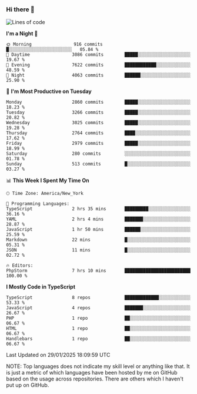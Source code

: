 ### Hi there 👋

<!--
**LynxJinxxy/LynxJinxxy** is a ✨ _special_ ✨ repository because its `README.md` (this file) appears on your GitHub profile.

Here are some ideas to get you started:

- 🔭 I’m currently working on ...
- 🌱 I’m currently learning ...
- 👯 I’m looking to collaborate on ...
- 🤔 I’m looking for help with ...
- 💬 Ask me about ...
- 📫 How to reach me: ...
- 😄 Pronouns: ...
- ⚡ Fun fact: ...
-->

<!--START_SECTION:waka-->
![Lines of code](https://img.shields.io/badge/From%20Hello%20World%20I%27ve%20Written-24.7%20million%20lines%20of%20code-blue)

**I'm a Night 🦉** 

```text
🌞 Morning                916 commits         █░░░░░░░░░░░░░░░░░░░░░░░░   05.84 % 
🌆 Daytime                3086 commits        █████░░░░░░░░░░░░░░░░░░░░   19.67 % 
🌃 Evening                7622 commits        ████████████░░░░░░░░░░░░░   48.59 % 
🌙 Night                  4063 commits        ██████░░░░░░░░░░░░░░░░░░░   25.90 % 
```
📅 **I'm Most Productive on Tuesday** 

```text
Monday                   2860 commits        █████░░░░░░░░░░░░░░░░░░░░   18.23 % 
Tuesday                  3266 commits        █████░░░░░░░░░░░░░░░░░░░░   20.82 % 
Wednesday                3025 commits        █████░░░░░░░░░░░░░░░░░░░░   19.28 % 
Thursday                 2764 commits        ████░░░░░░░░░░░░░░░░░░░░░   17.62 % 
Friday                   2979 commits        █████░░░░░░░░░░░░░░░░░░░░   18.99 % 
Saturday                 280 commits         ░░░░░░░░░░░░░░░░░░░░░░░░░   01.78 % 
Sunday                   513 commits         █░░░░░░░░░░░░░░░░░░░░░░░░   03.27 % 
```


📊 **This Week I Spent My Time On** 

```text
🕑︎ Time Zone: America/New_York

💬 Programming Languages: 
TypeScript               2 hrs 35 mins       █████████░░░░░░░░░░░░░░░░   36.16 % 
YAML                     2 hrs 4 mins        ███████░░░░░░░░░░░░░░░░░░   28.87 % 
JavaScript               1 hr 50 mins        ██████░░░░░░░░░░░░░░░░░░░   25.59 % 
Markdown                 22 mins             █░░░░░░░░░░░░░░░░░░░░░░░░   05.31 % 
JSON                     11 mins             █░░░░░░░░░░░░░░░░░░░░░░░░   02.72 % 

🔥 Editors: 
PhpStorm                 7 hrs 10 mins       █████████████████████████   100.00 % 
```

**I Mostly Code in TypeScript** 

```text
TypeScript               8 repos             █████████████░░░░░░░░░░░░   53.33 % 
JavaScript               4 repos             ███████░░░░░░░░░░░░░░░░░░   26.67 % 
PHP                      1 repo              ██░░░░░░░░░░░░░░░░░░░░░░░   06.67 % 
HTML                     1 repo              ██░░░░░░░░░░░░░░░░░░░░░░░   06.67 % 
Handlebars               1 repo              ██░░░░░░░░░░░░░░░░░░░░░░░   06.67 % 
```




 Last Updated on 29/01/2025 18:09:59 UTC
<!--END_SECTION:waka-->
NOTE: Top languages does not indicate my skill level or anything like that. It is just a metric of which languages have been hosted by me on GitHub based on the usage across repositories. There are others which I haven't put up on GitHub.
